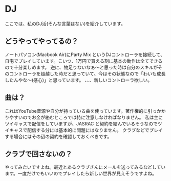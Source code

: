 # DJ
ここでは、私のDJ活(そんな言葉はない)を紹介しています。

## どうやってやってるの？
ノートパソコン(Macbook Air)にParty Mix というDJコントローラを接続して、自宅でプレイしています。こいつ、1万円で買える割に基本の動作は全てできるので十分楽しめます。
逆に、物足りないなぁ〜と思った時は自分のスキルがそのコントローラを超越した時だと思っていて、今はその状態なので「わいも成長したんやな〜(感心)」と思っています。
、、、新しいコントローラ欲しい。

## 曲は？
これはYouTube音源や自分が持っている曲を使っています。著作権的に引っかかりやすいのでお金が絡むところでは特に注意しなければなりません。
私は主にツイキャスで配信をしていますが、JASRAC と契約を結んでいるそうなのでツイキャスで配信する分には基本的に問題にはなりません。
クラブなどでプレイする場合にはその辺の契約を確認しておくべきです。

## クラブで回さないの？
やってみたいですよね。最近とあるクラブさんにメールを送ってみるなどしています。一度だけでもいいのでプレイしたら新しい世界が見えそうですよね。
